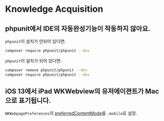 # Knowledge Acquisition

## phpunit에서 IDE의 자동완성기능이 작동하지 않아요.

`phpunit`이 설치가 안되어 있다면:

```sh
composer require phpunit/phpunit --dev
```

`phpunit`이 설치가 되어 있다면:

```sh
composer remove phpunit/phpunit --dev
composer require phpunit/phpunit --dev
```

## iOS 13에서 iPad WKWebview의 유저에이젼트가 Mac으로 표기됩니다.

`WKWebpagePreferences`의 [preferredContentMode](https://developer.apple.com/documentation/webkit/wkwebpagepreferences/3194426-preferredcontentmode?language=objc)를 `.mobile`로 설정.